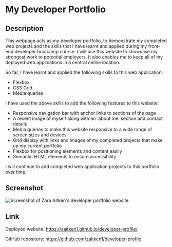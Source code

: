 # My Developer Portfolio

## Description

This webpage acts as my developer portfolio, to demonstrate my completed web projects and the skills that I have learnt and applied during my front-end developer bootcamp course. I will use this website to showcase my strongest work to potential employers. It also enables me to keep all of my deployed web applications in a central online location.

So far, I have learnt and applied the following skills to this web application:

* Flexbox
* CSS Grid
* Media queries

I have used the above skills to add the following features to this website:

* Responsive navigation bar with anchor links to sections of the page
* A recent image of myself along with an 'about me' section and contact details
* Media queries to make this website responsive to a wide range of screen sizes and devices
* Grid display with links and images of my completed projects that make up my current portfolio
* Flexbox for positioning elements and content easily
* Semantic HTML elements to ensure accessibility

I will continue to add completed web application projects to this portfolio over time.

## Screenshot

![Screenshot of Zara Aitken's developer portfolio website](assets/images/screenshot.png)

## Link
Deployed website: https://zaitken1.github.io/developer-profile/

GitHub repository: https://github.com/zaitken1/developer-profile